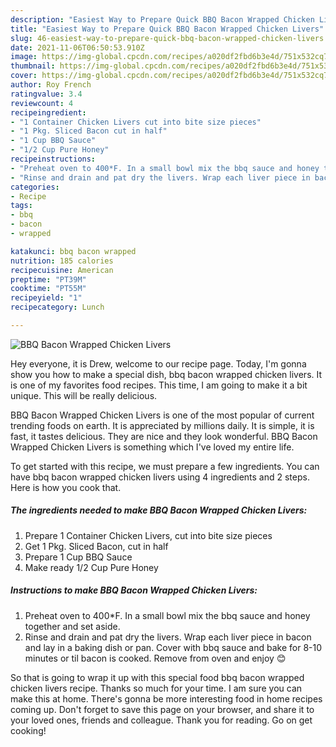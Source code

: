 ```yaml
---
description: "Easiest Way to Prepare Quick BBQ Bacon Wrapped Chicken Livers"
title: "Easiest Way to Prepare Quick BBQ Bacon Wrapped Chicken Livers"
slug: 46-easiest-way-to-prepare-quick-bbq-bacon-wrapped-chicken-livers
date: 2021-11-06T06:50:53.910Z
image: https://img-global.cpcdn.com/recipes/a020df2fbd6b3e4d/751x532cq70/bbq-bacon-wrapped-chicken-livers-recipe-main-photo.jpg
thumbnail: https://img-global.cpcdn.com/recipes/a020df2fbd6b3e4d/751x532cq70/bbq-bacon-wrapped-chicken-livers-recipe-main-photo.jpg
cover: https://img-global.cpcdn.com/recipes/a020df2fbd6b3e4d/751x532cq70/bbq-bacon-wrapped-chicken-livers-recipe-main-photo.jpg
author: Roy French
ratingvalue: 3.4
reviewcount: 4
recipeingredient:
- "1 Container Chicken Livers cut into bite size pieces"
- "1 Pkg. Sliced Bacon cut in half"
- "1 Cup BBQ Sauce"
- "1/2 Cup Pure Honey"
recipeinstructions:
- "Preheat oven to 400*F. In a small bowl mix the bbq sauce and honey together and set aside."
- "Rinse and drain and pat dry the livers. Wrap each liver piece in bacon and lay in a baking dish or pan. Cover with bbq sauce and bake for 8-10 minutes or til bacon is cooked. Remove from oven and enjoy 😊"
categories:
- Recipe
tags:
- bbq
- bacon
- wrapped

katakunci: bbq bacon wrapped 
nutrition: 185 calories
recipecuisine: American
preptime: "PT39M"
cooktime: "PT55M"
recipeyield: "1"
recipecategory: Lunch

---
```



![BBQ Bacon Wrapped Chicken Livers](https://img-global.cpcdn.com/recipes/a020df2fbd6b3e4d/751x532cq70/bbq-bacon-wrapped-chicken-livers-recipe-main-photo.jpg)

Hey everyone, it is Drew, welcome to our recipe page. Today, I'm gonna show you how to make a special dish, bbq bacon wrapped chicken livers. It is one of my favorites food recipes. This time, I am going to make it a bit unique. This will be really delicious.



BBQ Bacon Wrapped Chicken Livers is one of the most popular of current trending foods on earth. It is appreciated by millions daily. It is simple, it is fast, it tastes delicious. They are nice and they look wonderful. BBQ Bacon Wrapped Chicken Livers is something which I've loved my entire life.


To get started with this recipe, we must prepare a few ingredients. You can have bbq bacon wrapped chicken livers using 4 ingredients and 2 steps. Here is how you cook that.

<!--inarticleads1-->

##### The ingredients needed to make BBQ Bacon Wrapped Chicken Livers:

1. Prepare 1 Container Chicken Livers, cut into bite size pieces
1. Get 1 Pkg. Sliced Bacon, cut in half
1. Prepare 1 Cup BBQ Sauce
1. Make ready 1/2 Cup Pure Honey




<!--inarticleads2-->

##### Instructions to make BBQ Bacon Wrapped Chicken Livers:

1. Preheat oven to 400*F. In a small bowl mix the bbq sauce and honey together and set aside.
1. Rinse and drain and pat dry the livers. Wrap each liver piece in bacon and lay in a baking dish or pan. Cover with bbq sauce and bake for 8-10 minutes or til bacon is cooked. Remove from oven and enjoy 😊




So that is going to wrap it up with this special food bbq bacon wrapped chicken livers recipe. Thanks so much for your time. I am sure you can make this at home. There's gonna be more interesting food in home recipes coming up. Don't forget to save this page on your browser, and share it to your loved ones, friends and colleague. Thank you for reading. Go on get cooking!
